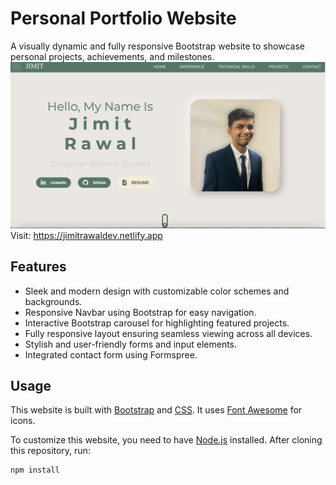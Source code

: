 # Personal Portfolio Website

A visually dynamic and fully responsive Bootstrap website to showcase personal projects, achievements, and milestones.
<img src="./Thumbnail.png"  />
Visit: https://jimitrawaldev.netlify.app


## Features

- Sleek and modern design with customizable color schemes and backgrounds.
- Responsive Navbar using Bootstrap for easy navigation.
- Interactive Bootstrap carousel for highlighting featured projects.
- Fully responsive layout ensuring seamless viewing across all devices.
- Stylish and user-friendly forms and input elements.
- Integrated contact form using Formspree.

## Usage

This website is built with [Bootstrap](https://getbootstrap.com/) and [CSS](https://developer.mozilla.org/en-US/docs/Web/CSS). It uses [Font Awesome](https://fontawesome.com/) for icons.

To customize this website, you need to have [Node.js](https://nodejs.org/en/) installed. After cloning this repository, run:

```bash
npm install
